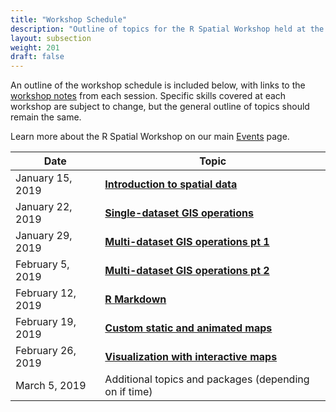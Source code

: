 ```yaml
---
title: "Workshop Schedule"
description: "Outline of topics for the R Spatial Workshop held at the Center for Spatial Data Science, Winter 2019"
layout: subsection
weight: 201
draft: false
---
```


An outline of the workshop schedule is included below, with links to the [workshop notes](https://spatialanalysis.github.io/workshop-notes/) from each session. Specific skills covered at each workshop are subject to change, but the general outline of topics should remain the same.

Learn more about the R Spatial Workshop on our main [Events](https://spatialanalysis.github.io/events) page.

| Date              | Topic                                                 |
|-------------------|-------------------------------------------------------|
| January 15, 2019  | [**Introduction to spatial data**](https://spatialanalysis.github.io/workshop-notes/introduction-to-spatial-data.html)                          |
| January 22, 2019  | [**Single-dataset GIS operations**](https://spatialanalysis.github.io/workshop-notes/single-dataset-gis-operations.html)                         |
| January 29, 2019  | [**Multi-dataset GIS operations pt 1**](https://spatialanalysis.github.io/workshop-notes/multiple-dataset-gis-operations-visualization.html)                          |
| February 5, 2019  | [**Multi-dataset GIS operations pt 2**](https://spatialanalysis.github.io/workshop-notes/multiple-dataset-gis-operations-visualization-pt-2.html)                     |
| February 12, 2019 | [**R Markdown**](https://spatialanalysis.github.io/workshop-notes/r-markdown-and-custom-maps.html)    |
| February 19, 2019 | [**Custom static and animated maps**](https://spatialanalysis.github.io/workshop-notes/custom-and-animated-maps.html)                                |
| February 26, 2019 | [**Visualization with interactive maps**](https://spatialanalysis.github.io/workshop-notes/interactive-maps.html)                   |
| March 5, 2019     | Additional topics and packages (depending on if time) |